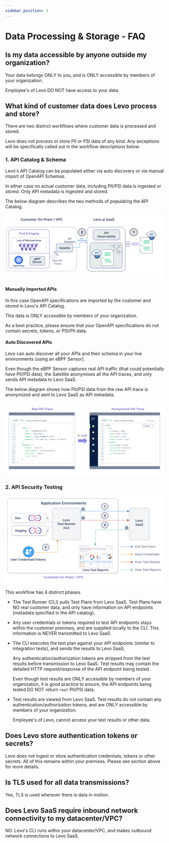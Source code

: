 ```yaml
---
sidebar_position: 3
---
```


# Data Processing & Storage - FAQ

## Is my data accessible by anyone outside my organization?
Your data belongs ONLY to you, and is ONLY accessible by members of your organization.

Employee's of Levo DO NOT have access to your data.

## What kind of customer data does Levo process and store?

There are two distinct workflows where customer data is processed and stored.

Levo does not process or store PII or PSI data of any kind. Any exceptions will be specifically called out in the workflow descriptions below.

### 1. API Catalog & Schema
Levo's API Catalog can be populated either via auto discovery or via manual import of OpenAPI Schemas. 

In either case no actual customer data, including PII/PSI data is ingested or stored. Only API metadata is ingested and stored.

The below diagram describes the two methods of populating the API Catalog.

![](../assets/api-catalog-population.svg)

#### Manually Imported APIs
In this case OpenAPI specifications are imported by the customer and stored in Levo's API Catalog.

This data is ONLY accessible by members of your organization.

As a best practice, please ensure that your OpenAPI specifications do not contain secrets, tokens, or PSI/PII data.

#### Auto Discovered APIs
Levo can auto discover all your APIs and their schema in your live environments (using an eBPF Sensor).

Even though the eBPF Sensor captures real API traffic (that could potentially have PII/PSI data), the Satellite anonymises all the API traces, and only sends API metadata to Levo SaaS.

The below diagram shows how PII/PSI data from the raw API trace is anonymized and sent to Levo SaaS as API metadata.

![](../assets/trace-anonymization.svg)

### 2. API Security Testing
![](../assets/testing-workflow-data-handling.svg)

This workflow has 4 distinct phases.

- The Test Runner (CLI) pulls Test Plans from Levo SaaS. Test Plans have NO real customer data, and only have information on API endpoints (metadata specified in the API catalog).

- Any user credentials or tokens required to test API endpoints stays within the customer premises, and are supplied locally to the CLI. This information is NEVER transmitted to Levo SaaS.

- The CLI executes the test plan against your API endpoints (similar to integration tests), and sends the results to Levo SaaS. 

    Any authentication/authorization tokens are stripped from the test results before transmission to Levo SaaS.
    Test results may contain the detailed HTTP request/response of the API endpoint being tested. 

    Even though test results are ONLY accessible by members of your organization, it is good practice to ensure, the API endpoints being tested DO NOT return `real` PII/PSI data.

- Test results are viewed from Levo SaaS. Test results do not contain any authentication/authorization tokens, and are ONLY accessible by members of your organization.

    Employee's of Levo, cannot access your test results or other data.

## Does Levo store authentication tokens or secrets?
Levo does not ingest or store authentication credentials, tokens or other secrets. All of this remains within your premises. Please see section above for more details.

## Is TLS used for all data transmissions?
Yes, TLS is used wherever there is data in motion.

## Does Levo SaaS require inbound network connectivity to my datacenter/VPC?
NO. Levo's CLI runs within your datacenter/VPC, and makes outbound network connections to Levo SaaS.